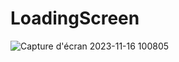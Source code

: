 # LoadingScreen

![Capture d'écran 2023-11-16 100805](https://github.com/papabaldas/LoadingScreen/assets/65123019/e192e109-ac1a-4cd5-affe-5ad695afbffe)

